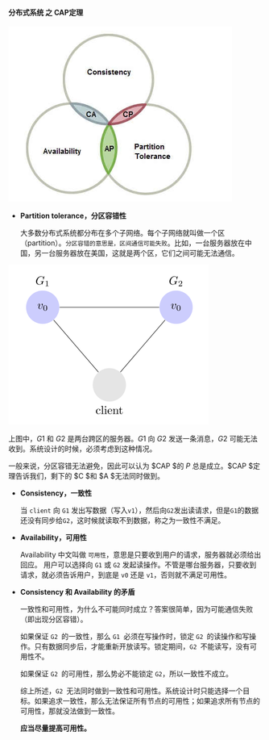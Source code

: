 #### 分布式系统 之 CAP定理

![img](../../LeetCode刷题/images/bg2018071607.jpg)

+   **Partition tolerance，分区容错性**

    大多数分布式系统都分布在多个子网络。每个子网络就叫做一个区（partition）。`分区容错的意思是，区间通信可能失败`。比如，一台服务器放在中国，另一台服务器放在美国，这就是两个区，它们之间可能无法通信。

![img](../../LeetCode刷题/images/bg2018071601.png)

上图中，$G1$ 和 $G2$ 是两台跨区的服务器。$G1$ 向 $G2$ 发送一条消息，$G2$ 可能无法收到。系统设计的时候，必须考虑到这种情况。

一般来说，分区容错无法避免，因此可以认为 $CAP $的 $P$ 总是成立。$CAP $定理告诉我们，剩下的 $C $和 $A $无法同时做到。

+   **Consistency，一致性**

    当 `client` 向 `G1` 发出写数据（写入`v1`），然后向`G2`发出读请求，但是`G1`的数据还没有同步给`G2`，这时候就读取不到数据，称之为一致性不满足。

+   **Availability，可用性**

    Availability 中文叫做 `可用性`，意思是只要收到用户的请求，服务器就必须给出回应。
    用户可以选择向 `G1` 或 `G2` 发起读操作。不管是哪台服务器，只要收到请求，就必须告诉用户，到底是 `v0` 还是 `v1`，否则就不满足可用性。

+   **Consistency 和 Availability 的矛盾**

    一致性和可用性，为什么不可能同时成立？答案很简单，因为可能通信失败（即出现分区容错）。

    如果保证 `G2 `的一致性，那么 `G1 `必须在写操作时，锁定 `G2 `的读操作和写操作。只有数据同步后，才能重新开放读写。锁定期间，`G2 `不能读写，没有可用性不。

    如果保证 `G2 `的可用性，那么势必不能锁定 `G2`，所以一致性不成立。

    综上所述，`G2 `无法同时做到一致性和可用性。系统设计时只能选择一个目标。如果追求一致性，那么无法保证所有节点的可用性；如果追求所有节点的可用性，那就没法做到一致性。

    **应当尽量提高可用性。**